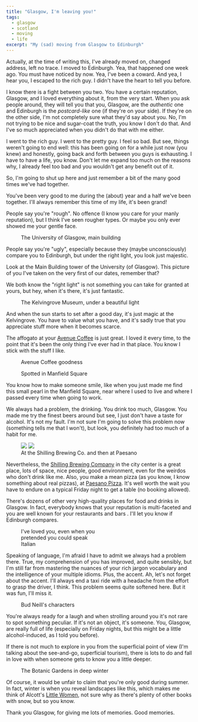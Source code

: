 ```yaml
---
title: "Glasgow, I'm leaving you!"
tags:
  - glasgow
  - scotland
  - moving
  - life
excerpt: "My (sad) moving from Glasgow to Edinburgh"
---
```


Actually, at the time of writing this, I've already moved on, changed address, left no trace. I moved to Edinburgh. Yea, that happened one week ago.
You must have noticed by now. Yea, I've been a coward. And yea, I hear you, I escaped to the rich guy. I didn't have the heart to tell you before.

I know there is a fight between you two. You have a certain reputation, Glasgow, and I loved everything about it, from the very start. When you ask people around, they will tell you that you, Glasgow, are the *authentic* one and Edinburgh is the *postcard-like* one (if they're on your side). If they're on the other side, I'm not completely sure what they'd say about you. No, I'm not trying to be nice and sugar-coat the truth, you know I don't do that. And I've so much appreciated when you didn't do that with me either.

I went to the rich guy. I went to the pretty guy. I feel so bad. But see, things weren't going to end well: this has been going on for a while just now (you knew) and honestly, going back and forth between you guys is exhausting. I have to have a life, you know. Don't let me expand too much on the reasons why, I already feel too bad and you wouldn't get any benefit out of it.

So, I'm going to shut up here and just remember a bit of the many good times we've had together.

You've been very good to me during the (about) year and a half we've been together. I'll always remember this time of my life, it's been grand!

People say you're "rough". No offence (I know you care for your manly reputation), but I think I've seen rougher types. Or maybe you only ever showed me your gentle face.

<figure style="width: 300px" class="align-left">
  <img src="{{ site.url }}{{ site.posts_images_path }}glasgow-uni.jpg" alt="">
  <figcaption>The University of Glasgow, main building</figcaption>
</figure>

People say you're "ugly", especially because they (maybe unconsciously) compare you to Edinburgh, but under the right light, you look just majestic.

Look at the Main Building tower of the University (of Glasgow). This picture of you I've taken on the very first of our dates, remember that?

We both know the "right light" is not something you can take for granted at yours, but hey, when it's there, it's just fantastic.

<figure class="align-center">
  <img src="{{ site.url }}{{site.posts_images_path}}kelvingrove-museum.jpg" alt="">
  <figcaption>The Kelvingrove Museum, under a beautiful light</figcaption>
</figure>

And when the sun starts to set after a good day, it's just magic at the Kelvingrove. You have to value what you have, and it's sadly true that you appreciate stuff more when it becomes scarce.

The affogato at your [Avenue Coffee](http://avenue.coffee) is just great. I loved it every time, to the point that it's been the only thing I've ever had in that place. You know I stick with the stuff I like.

<figure class="align-center">
  <img src="{{ site.url }}{{ site.posts_images_path }}avenue-coffee.jpg" alt="">
  <figcaption>Avenue Coffee goodness</figcaption>
</figure>

<figure style="width: 300px" class="align-right">
  <img src="{{ site.url }}{{ site.posts_images_path }}manfield1.jpg" alt="">
  <figcaption>Spotted in Manfield Square</figcaption>
</figure>

You know how to make someone smile, like when you just made me find this small pearl in the Manfield Square, near where I used to live and where I passed every time when going to work.

We always had a problem, the drinking. You drink too much, Glasgow. You made me try the finest beers around but see, I just don't have a taste for alcohol. It's not my fault. I'm not sure I'm going to solve this problem now (something tells me that I won't), but look, you definitely had too much of a habit for me.

<figure class="half">
    <img src="{{ site.url }}{{ site.posts_images_path }}shilling.jpg">
    <img src="{{ site.url }}{{ site.posts_images_path }}paesano.jpg">
    <figcaption>At the Shilling Brewing Co. and then at Paesano</figcaption>
</figure>

Nevertheless, the [Shilling Brewing Company](http://www.shillingbrewingcompany.co.uk) in the city center is a great place, lots of space, nice people, good environment, even for the weirdos who don't drink like me.
Also, you make a mean pizza (as you know, I know something about real pizzas), at [Paesano Pizza](http://paesanopizza.co.uk). It's well worth the wait you have to endure on a typical Friday night to get a table (no booking allowed).

There's dozens of other very high-quality places for food and drinks in Glasgow. In fact, everybody knows that your reputation is multi-faceted and you are well known for your restaurants and bars . I'll let you know if Edinburgh compares.

<figure style="width: 200px" class="align-right">
  <img src="{{ site.url }}{{ site.posts_images_path }}cappaccino.jpg" alt="">
  <figcaption>I've loved you, even when you pretended you could speak Italian</figcaption>
</figure>

Speaking of language, I'm afraid I have to admit we always had a problem there. True, my comprehension of you has improved, and quite sensibly, but I'm still far from mastering the nuances of your rich jargon vocabulary and the intelligence of your multiple idioms. Plus, the accent. Ah, let's not forget about the accent. I'll always end a taxi ride with a headache from the effort to grasp the driver, I think. This problem seems quite softened here. But it was fun, I'll miss it.

<figure style="width: 300px" class="align-left">
  <img src="{{ site.url }}{{ site.posts_images_path }}bn1.jpg" alt="">
  <figcaption>Bud Neill's characters</figcaption>
</figure>

You're always ready for a laugh and when strolling around you it's not rare to spot something peculiar. If it's not an object, it's someone. You, Glasgow, are really full of life (especially on Friday nights, but this might be a little alcohol-induced, as I told you before).

If there is not much to explore in you from the superficial point of view (I'm talking about the see-and-go, superficial tourism), there is lots to do and fall in love with when someone gets to know you a little deeper.

<figure class="align-center">
  <img src="{{ site.url }}{{ site.posts_images_path }}glasgow-snow.jpg" alt="">
  <figcaption>The Botanic Gardens in deep winter</figcaption>
</figure>

Of course, it would be unfair to claim that you're only good during summer. In fact, winter is when you reveal landscapes like this, which makes me think of Alcott's [Little Women](https://en.wikipedia.org/wiki/Little_Women), not sure why as there's plenty of other books with snow, but so you know.

Thank you Glasgow, for giving me lots of memories. Good memories.
